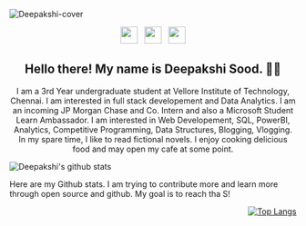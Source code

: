 ![Deepakshi-cover](https://github.com/deepakshisud/deepakshisud/blob/master/Cover.png)

<p align='center'>
 <a href="https://www.instagram.com/deepakshiiiiii/"><img height="30" src="https://github.com/stephenajulu/WaylonWalker/blob/main/icon/instagram.jpg?raw=true"></a>&nbsp;&nbsp;
<a href="https://twitter.com/DeepakshiSud"><img height="30" src="https://github.com/stephenajulu/WaylonWalker/blob/main/icon/twitter.png?raw=true"></a>&nbsp;&nbsp;
<a href="https://www.linkedin.com/in/deepakshi-sood-27b386174/"><img height="30" src="https://github.com/stephenajulu/WaylonWalker/blob/main/icon/linkedin.png?raw=true"></a>
</p>

<h2 align="center">Hello there! My name is Deepakshi Sood. 👋🤓</h2>
<p align="center">I am a 3rd Year undergraduate student at Vellore Institute of Technology, Chennai. I am interested in full stack developement and Data Analytics. I am an incoming JP Morgan Chase and Co. Intern and also a Microsoft Student Learn Ambassador. I am interested in Web Developement, SQL, PowerBI, Analytics, Competitive Programming, Data Structures, Blogging, Vlogging.
In my spare time, I like to read fictional novels. I enjoy cooking delicious food and may open my cafe at some point. </p>



<div align='left' markdown="1">

 ![Deepakshi's github stats](https://github-readme-stats.vercel.app/api?username=deepakshisud&show_icons=true&theme=buefy)
 
 </div>
 
 Here are my Github stats. I am trying to contribute more and learn more through open source and github. My goal is to reach tha S!
 
 <div align='right' markdown="1">
 
 [![Top Langs](https://github-readme-stats.vercel.app/api/top-langs/?username=deepakshisud&layout=compact)](https://github.com/deepakshisud/github-readme-stats)
 
 </div>
 


   

